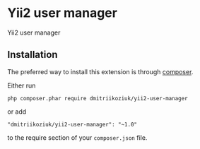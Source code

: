 Yii2 user manager
========================
Yii2 user manager

Installation
------------

The preferred way to install this extension is through [composer](http://getcomposer.org/download/).

Either run

```
php composer.phar require dmitriikoziuk/yii2-user-manager
```

or add

```
"dmitriikoziuk/yii2-user-manager": "~1.0"
```

to the require section of your `composer.json` file.